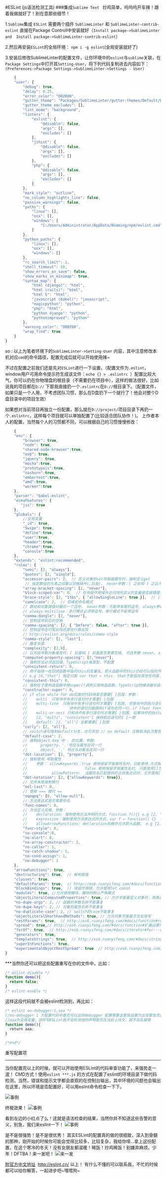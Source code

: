 #ESLint (js语法检测工具)
###集成```Sublime Text ```
炒鸡简单，呜呜呜开车辣！跟着我做就好了！别在意那些细节！

1.```Sublime```集成 ```ESLint``` 需要两个插件 ```SublimeLinter``` 和 ```SublimeLinter-contrib-eslint``` 直接在Package Controll中安装就好（```Install package->SublimeLinter  and  Install package->SublimeLinter-contrib-eslint```）

2.然后再安装```ESLint```的全局环境： ```npm i -g eslint```(全局安装就好了)

3.安装后修改SublimeLinter的配置文件，让你环境中的```eslint```与```sublime```关联，在```Package Settings```中打开其```Setting-User```，将下列代码复制进去内容如下：```(Preferences->Package Settings->SublimeLinter->Settings - User)```

```javascript
    {
    "user": {
        "debug": true,
        "delay": 0.25,
        "error_color": "D02000",
        "gutter_theme": "Packages/SublimeLinter/gutter-themes/Default/Default.gutter-theme",
        "gutter_theme_excludes": [],
        "lint_mode": "background",
        "linters": {
            "eslint": {
                "@disable": false,
                "args": [],
                "excludes": []
            },
            "jshint": {
                "@disable": false,
                "args": [],
                "excludes": []
            },
            "php": {
                "@disable": false,
                "args": [],
                "excludes": []
            }
        },
        "mark_style": "outline",
        "no_column_highlights_line": false,
        "passive_warnings": false,
        "paths": {
            "linux": [],
            "osx": [],
            "windows": [
                "C:/Users/Administrator/AppData/Roaming/npm/eslint.cmd" //注意这个路径，对应是你安装ESLint的位置
            ]
        },
        "python_paths": {
            "linux": [],
            "osx": [],
            "windows": []
        },
        "rc_search_limit": 3,
        "shell_timeout": 10,
        "show_errors_on_save": false,
        "show_marks_in_minimap": true,
        "syntax_map": {
            "html (django)": "html",
            "html (rails)": "html",
            "html 5": "html",
            "javascript (babel)": "javascript",
            "magicpython": "python",
            "php": "html",
            "python django": "python",
            "pythonimproved": "python"
        },
        "warning_color": "DDB700",
        "wrap_find": true
    }
}
```
 so : 以上为笔者环境下的```SublimeLinter->Setting-User``` 内容，其中注意修改本机对应```cmd```的命令路径，配置完成后就可以开始使用辣~
 
不过在配置之前我们还是先对```ESLint```进行一下设置，（配置文件为```.eslint```，window用户可用命令提示符生成该文件：```echo {} > .eslintrc ```）配置比较大气，你可以扔在你物理盘的根目录（不需要扔在项目中），这样的做法很好，比如说我的项目都在```D://``` 下那我直接扔一个```.eslintrc```在```D://```根目录下。（配置文件，如果只是一个人用，不考虑团队习惯，那么在D盘扔下一个就行了！他会对整个D盘目录中的项目生效）

如果想对当前项目再独立一份配置，那么就在```D://project/```项目目录下再扔一个```.eslintrc```，这样每个项目就可以单独配置了(比较适合团队协作！)。
上作者本人的配置，当然每个人的习惯都不同，可以根据自己的习惯慢慢修改：

```javascript
    {
    "env": {
        "browser": true,
        "node": true,
    	"shared-node-browser":true,
        "es6": true,
    	"jquery": true,
    	"mocha":true,
    	"prototypejs":true,
    	"nashorn":true,
    	"embertest":true,
    	"amd":true,
    	"worker":true
    },
    "parser": "babel-eslint",
    "ecmaFeatures": {
       "jsx": true
    },
    "globals": {
        //全局变量
    	"_id": true,
    	"Swipe": true,
        "define":true,
    	"user":true,
    	"header":true,
    	"chrome":true,
    	"console":true
    },
    "extends": "eslint:recommended",
    "rules": {
        "semi": [2, "always"],
        "quotes": [2, "single"],
        "accessor-pairs": 2,  // 定义对象的set存取器属性时，强制定义get
         // 指定数组的元素之间要以空格隔开(,后面)， never参数：[ 之前和 ] 之后不能带空格，always参数：[ 之前和 ] 之后必须带空格  
        "array-bracket-spacing": [2, "never"],  
        "block-scoped-var": 0,  // 在块级作用域外访问块内定义的变量是否报错提示  
        "brace-style": [2, "1tbs", { "allowSingleLine": true }],  // if while function 后面的{必须与if在同一行，java风格。 
        "camelcase": 2,  // 双峰驼命名格式 
        // 数组和对象键值对最后一个逗号， never参数：不能带末尾的逗号, always参数：必须带末尾的逗号，  
        // always-multiline：多行模式必须带逗号，单行模式不能带逗号  
        "comma-dangle": [2, "never"],  
        // 控制逗号前后的空格  
        "comma-spacing": [2, { "before": false, "after": true }],  
        // 控制逗号在行尾出现还是在行首出现  
        // http://eslint.org/docs/rules/comma-style  
        "comma-style": [2, "last"],  
        // 圈复杂度  
        "complexity": [2,9],  
        // 以方括号取对象属性时，[ 后面和 ] 前面是否需要空格, 可选参数 never, always  
        "computed-property-spacing": [2,"never"],  
        // 强制方法必须返回值，TypeScript强类型，不配置  
        "consistent-return": 0,  
        // 用于指统一在回调函数中指向this的变量名，箭头函数中的this已经可以指向外层调用者，应该没卵用了  
        // e.g [0,"that"] 指定只能 var that = this. that不能指向其他任何值，this也不能赋值给that以外的其他值  
        "consistent-this": 0,  
        // 强制在子类构造函数中用super()调用父类构造函数，TypeScrip的编译器也会提示  
        "constructor-super": 0,  
        // if else while for do后面的代码块是否需要{ }包围，参数：  
        //    multi  只有块中有多行语句时才需要{ }包围  
        //    multi-line  只有块中有多行语句时才需要{ }包围, 但是块中的执行语句只有一行时，  
        //                   块中的语句只能跟和if语句在同一行。if (foo) foo++; else doSomething();  
        //    multi-or-nest 只有块中有多行语句时才需要{ }包围, 如果块中的执行语句只有一行，执行语句可以零另起一行也可以跟在if语句后面  
        //    [2, "multi", "consistent"] 保持前后语句的{ }一致  
        //    default: [2, "all"] 全都需要{ }包围  
        "curly": [2, "all"],  
        // switch语句强制default分支，也可添加 // no default 注释取消此次警告  
        "default-case": 2,  
        // 强制object.key 中 . 的位置，参数:  
        //      property，'.'号应与属性在同一行  
        //      object, '.' 号应与对象名在同一行  
        "dot-location": [2, "property"],  
        // 强制使用.号取属性  
        //    参数： allowKeywords：true 使用保留字做属性名时，只能使用.方式取属性  
        //                          false 使用保留字做属性名时, 只能使用[]方式取属性 e.g [2, {"allowKeywords": false}]  
        //           allowPattern:  当属性名匹配提供的正则表达式时，允许使用[]方式取值,否则只能用.号取值 e.g [2, {"allowPattern": "^[a-z]+(_[a-z]+)+$"}]  
        "dot-notation": [2, {"allowKeywords": true}],  
        // 文件末尾强制换行  
        "eol-last": 0,  
        // 使用 === 替代 ==  
        "eqeqeq": [0, "allow-null"],  
        // 方法表达式是否需要命名  
        "func-names": 0,  
        // 方法定义风格，参数：  
        //    declaration: 强制使用方法声明的方式，function f(){} e.g [2, "declaration"]  
        //    expression：强制使用方法表达式的方式，var f = function() {}  e.g [2, "expression"]  
        //    allowArrowFunctions: declaration风格中允许箭头函数。 e.g [2, "declaration", { "allowArrowFunctions": true }]  
        "func-style": 0,
    	"no-console":0,
    	"no-alert": 0,  
    	"no-array-constructor": 2,  
    	"no-caller": 1,  
    	"no-catch-shadow": 1,  
    	"no-cond-assign": 1,
    	"no-debugger": 1
    },
    "arrowFunctions": true,  
    "destructuring": true,  // 解构赋值 
    "classes": true,  
    "defaultParams": true,  // http://es6.ruanyifeng.com/#docs/function#函数参数的默认值  
    "blockBindings": true,  // 块级作用域，允许使用let const 
    "modules": true, //允许使用模块，模块内默认严格模式 
    "objectLiteralComputedProperties": true, // 允许字面量定义对象时，用表达式做属性名  
    "no-dupe-args": 2, // 函数的参数名称不能重复
    "no-dupe-keys": 2, // 对象的属性名称不能重复
    "no-duplicate-case": 2, // switch的case不能重复
    "objectLiteralShorthandMethods": true, // 允许对象字面量方法名简写 
    "restParams": true,  // http://es6.ruanyifeng.com/#docs/function#rest参数  
    "spread": true,// http://es6.ruanyifeng.com/#docs/function#扩展运算符
    "forOf": true,  // http://es6.ruanyifeng.com/#docs/iterator#for---of循环  
    "generators": true,  
    "templateStrings": true,  // http://es6.ruanyifeng.com/#docs/string#模板字符串  
    "superInFunctions": true,  
    "experimentalObjectRestSpread": true  // http://es6.ruanyifeng.com/#docs/object#对象的扩展运算符
}
```
***当然你还可以把这些配置重写在你的文件中，比如：
```javascript
/* eslint-disable */
function demo(){
  return false;
}
/* eslint-enable */
```
这样这段代码就不会被eslint检测到，再比如：
```javascript
/* eslint no-debugger:1,aaa */
//no-debugger 1 为配置代码中是否可以出现debugger 配置需要这里我设置为出现警告而已 ，当然你也可以设置他为error
//aaa为全局变量，这样写ESLint就不会检测他的声明是否在当前上线文，就不会乱报错
function demo(){
  return aaa;
}

/*end*/
```
重写配置项
***
当你配置完以上的时候，就可以开始使用ESLint的代码审查功能了，来强势走一波！
CMD方式！使用```eslint ***.js``` 的方式在配置了eslint的环境目录下做代码检测，当然，错误和提示文字都会直观的在控制台输出，其中环境的问题也会输出在这里，所以环境是否配置好，可以用eslint命令检查一下下。

![事例](http://ww4.sinaimg.cn/large/639d3769jw1faxbqyv2w8j20hr05ndgn.jpg)

终极效果！
![事例](http://ww2.sinaimg.cn/large/639d3769jw1faxbrln9qgj20rf06qq5b.jpg)

看到左边的小红点了么！这就是语法检查的结果，当然你并不知道这些告警的意义，别急，我们来eslint一下！
![事例](http://ww1.sinaimg.cn/large/639d3769jw1faxbryv3rmj20h30bmq5g.jpg)

是不是很强势！是不是很优秀！
其实ESLint的配置真的做的很细致，深入到骨髓的那种，刚开始的时候你可能会觉得比较多，比较复杂，我给你嗦...拿上这份配置，在这个寒冷的冬天！没有女朋友都温暖！稀饭！炒鸡稀饭！别嫌弃麻烦，少年！DFTBA！来一发吧！
![来一发](http://ww3.sinaimg.cn/large/639d3769jw1faxcslupfgj201b01a74b.jpg)

[附官方中文地址]( http://eslint.cn/)  http://eslint.cn/
以上！ 有什么不懂的可以联系我，不忙的时候都可以给你解答，一起进步吧~嘿喂狗~
